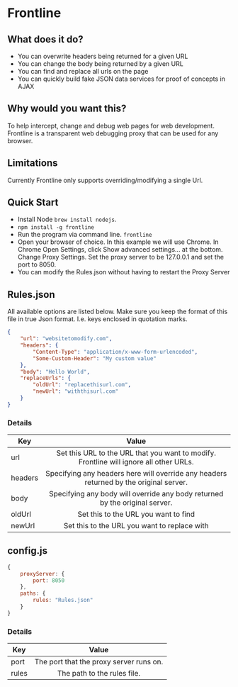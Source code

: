 Frontline
======

## What does it do?
+ You can overwrite headers being returned for a given URL
+ You can change the body being returned by a given URL
+ You can find and replace all urls on the page
+ You can quickly build fake JSON data services for proof of concepts in AJAX

## Why would you want this?
To help intercept, change and debug web pages for web development.
Frontline is a transparent web debugging proxy that can be used for any browser.

## Limitations
Currently Frontline only supports overriding/modifying a single Url.

## Quick Start
* Install Node `brew install nodejs`.
* `npm install -g frontline`
* Run the program via command line. `frontline`
* Open your browser of choice. In this example we will use Chrome.
In Chrome Open Settings, click Show advanced settings... at the bottom. Change Proxy Settings.
Set the proxy server to be 127.0.0.1 and set the port to 8050.
* You can modify the Rules.json without having to restart the Proxy Server

## Rules.json
All available options are listed below. Make sure you keep the format of this file in true Json format. I.e. keys enclosed in quotation marks.

```json
{
    "url": "websitetomodify.com",
    "headers": {
        "Content-Type": "application/x-www-form-urlencoded",
        "Some-Custom-Header": "My custom value"
    },
    "body": "Hello World",
    "replaceUrls": {
        "oldUrl": "replacethisurl.com",
        "newUrl": "withthisurl.com"
    }
}
```

### Details
| Key               | Value                                                                                  |
| ------------------|:--------------------------------------------------------------------------------------:|
| url               | Set this URL to the URL that you want to modify. Frontline will ignore all other URLs.    |
| headers           | Specifying any headers here will override any headers returned by the original server. |
| body              | Specifying any body will override any body returned by the original server.            |
| oldUrl            | Set this to the URL you want to find                                                   |
| newUrl            | Set this to the URL you want to replace with                                           |


## config.js

```javascript
{
    proxyServer: {
        port: 8050
    },
    paths: {
        rules: "Rules.json"
    }
}
```

### Details
| Key               | Value                                                                                  |
| ------------------|:--------------------------------------------------------------------------------------:|
| port              | The port that the proxy server runs on.                                                |
| rules             | The path to the rules file.                                                            |
